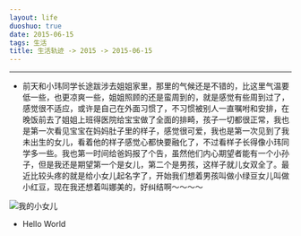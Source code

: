 ```yaml
---
layout: life
duoshuo: true
date: 2015-06-15
tags: 生活
title: 生活轨迹 -> 2015 -> 2015-06-15
---
```


*******


* 前天和小玮同学长途跋涉去姐姐家里，那里的气候还是不错的，比这里气温要低一些，也更凉爽一些，姐姐照顾的还是蛮周到的，就是感觉有些周到过了，感觉很不适应，或许是自己在外面习惯了，不习惯被别人一直嘱咐和安排，在晚饭前去了姐姐上班得医院给宝宝做了全面的排畸，孩子一切都很正常，我也是第一次看见宝宝在妈妈肚子里的样子，感觉很可爱，我也是第一次见到了我未出生的女儿，看着他的样子感觉心都快要融化了，不过看样子长得像小玮同学多一些。我也第一时间给爸妈报了个告，虽然他们内心期望者能有一个小孙子，但是我还是期望第一个是女儿，第二个是男孩，这样子就儿女双全了。最近比较头疼的就是给小女儿起名字了，开始我们想着男孩叫做小绿豆女儿叫做小红豆，现在我还想着叫娜美的，好纠结啊～～～～ 

![我的小女儿](/life/2015/2015res/2015-06-15.jpg)

* Hello World 

